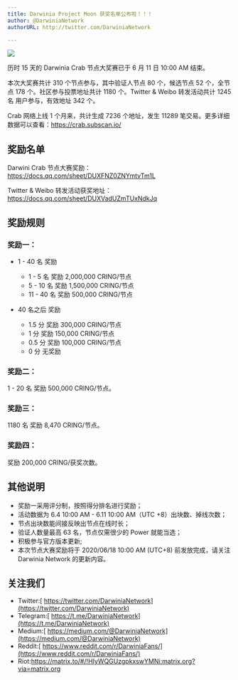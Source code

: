 ```yaml
---
title: Darwinia Project Moon 获奖名单公布啦！！！
author: @DarwiniaNetwork
authorURL: http://twitter.com/DarwiniaNetwork

---
```


![](/Users/tony/Downloads/github/docs/content/blog/assets/2020-06-01-darwinia-project-moon.png)

历时 15 天的 Darwinia Crab 节点大奖赛已于 6 月 11 日 10:00 AM 结束。

<!--truncate-->

本次大奖赛共计 310 个节点参与，其中验证人节点 80 个，候选节点 52 个，全节点 178 个。社区参与投票地址共计 1180 个。Twitter & Weibo 转发活动共计 1245 名 用户参与，有效地址 342 个。

Crab 网络上线 1 个月来，共计生成 7236 个地址，发生 11289 笔交易。更多详细数据可以查看：https://crab.subscan.io/

## 奖励名单

Darwini Crab 节点大赛奖励：  
https://docs.qq.com/sheet/DUXFNZ0ZNYmtvTm1L

Twitter & Weibo 转发活动获奖地址：  
https://docs.qq.com/sheet/DUXVadUZmTUxNdkJq

## 奖励规则


### 奖励一：

- 1 - 40 名 奖励
  - 1 - 5 名 奖励 2,000,000 CRING/节点
  - 5 - 10 名 奖励 1,500,000 CRING/节点
  - 11 - 40 名 奖励 500,000 CRING/节点

- 40 名之后 奖励
  - 1.5 分 奖励 300,000 CRING/节点
  - 1 分 奖励 150,000 CRING/节点
  - 0.5 分 奖励 100,000 CRING/节点
  - 0 分 无奖励

### 奖励二：

1 - 20 名 奖励 500,000 CRING/节点。

### 奖励三：

1180 名 奖励 8,470 CRING/节点。

### 奖励四：

奖励 200,000 CRING/获奖次数。


## 其他说明
- 奖励一采用评分制，按照得分排名进行奖励；
- 活动数据为 6.4 10:00 AM - 6.11 10:00 AM（UTC +8）出块数、掉线次数；
- 节点出块数能间接反映出节点在线时长；
- 验证人数量最高 63 名，节点仅需很少的 Power 就能当选；
- 积极参与官方版本更新;
- 本次节点大赛奖励将于 2020/06/18 10:00 AM (UTC+8) 前发放完成，请关注 Darwinia Network 的更新内容。

## 关注我们

- Twitter:[ https://twitter.com/DarwiniaNetwork](https://twitter.com/DarwiniaNetwork)
- Telegram:[ https://t.me/DarwiniaNetwork](https://t.me/DarwiniaNetwork)
- Medium:[ https://medium.com/@DarwiniaNetwork](https://medium.com/@DarwiniaNetwork)
- Reddit:[ https://www.reddit.com/r/DarwiniaFans/](https://www.reddit.com/r/DarwiniaFans/)
- Riot:https://matrix.to/#/!HIyWQGUzgpkxswYMNi:matrix.org?via=matrix.org
